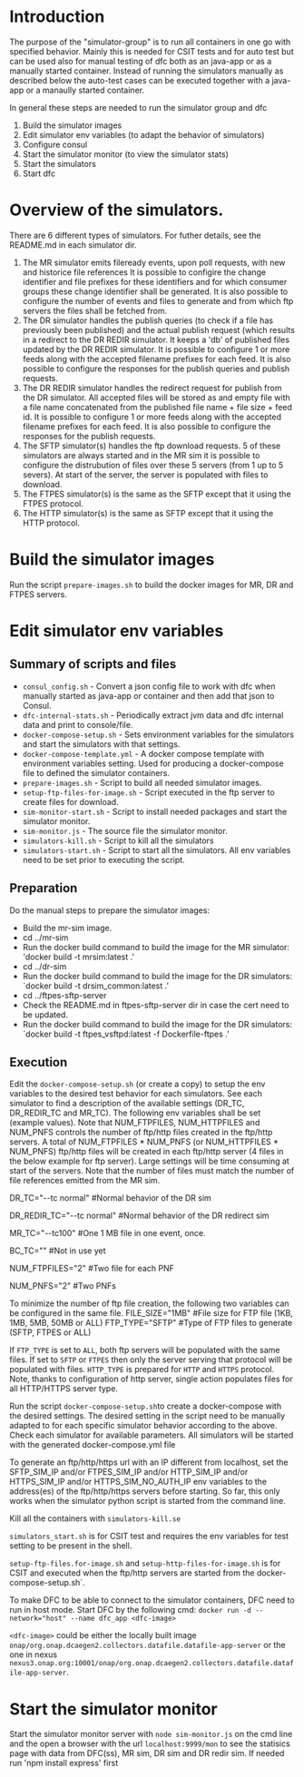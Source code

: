 # Introduction

The purpose of the "simulator-group" is to run all containers in one go with specified behavior.
Mainly this is needed for CSIT tests and for auto test but can be used also for manual testing of dfc both as an java-app
or as a manually started container. Instead of running the simulators manually as described below the auto-test cases
can be executed together with a java-app or a manaully started container.

In general these steps are needed to run the simulator group and dfc

1. Build the simulator images
2. Edit simulator env variables (to adapt the behavior of simulators)
3. Configure consul
4. Start the simulator monitor (to view the simulator stats)
5. Start the simulators
6. Start dfc

# Overview of the simulators.

There are 6 different types of simulators. For futher details, see the README.md in each simulator dir.

1. The MR simulator emits fileready events, upon poll requests, with new and historice file references
   It is possible to configire the change identifier and file prefixes for these identifiers and for which consumer groups
   these change identifier shall be generated. It is also possible to configure the number of events and files to generate and
   from which ftp servers the files shall be fetched from.
2. The DR simulator handles the publish queries (to check if a file has previously been published) and the
   actual publish request (which results in a redirect to the DR REDIR simulator. It keeps a 'db' of published files updated by the DR REDIR simulator.
   It is possible to configure 1 or more feeds along with the accepted filename prefixes for each feed. It is also possible
   to configure the responses for the publish queries and publish requests.
3. The DR REDIR simulator handles the redirect request for publish from the DR simulator. All accepted files will be stored as and empty
   file with a file name concatenated from the published file name + file size + feed id.
   It is possible to configure 1 or more feeds along with the accepted filename prefixes for each feed. It is also possible
   to configure the responses for the publish requests.
4. The SFTP simulator(s) handles the ftp download requests. 5 of these simulators are always started and in the MR sim it is
   possible to configure the distrubution of files over these 5 servers (from 1 up to 5 severs). At start of the server, the server is
   populated with files to download.
5. The FTPES simulator(s) is the same as the SFTP except that it using the FTPES protocol.
6. The HTTP simulator(s) is the same as SFTP except that it using the HTTP protocol.

# Build the simulator images

Run the script `prepare-images.sh` to build the docker images for MR, DR and FTPES servers.

# Edit simulator env variables

## Summary of scripts and files

- `consul_config.sh` - Convert a json config file to work with dfc when manually started as java-app or container and then add that json to Consul.
- `dfc-internal-stats.sh` - Periodically extract jvm data and dfc internal data and print to console/file.
- `docker-compose-setup.sh` - Sets environment variables for the simulators and start the simulators with that settings.
- `docker-compose-template.yml` - A docker compose template with environment variables setting. Used for producing a docker-compose file to defined the simulator containers.
- `prepare-images.sh` - Script to build all needed simulator images.
- `setup-ftp-files-for-image.sh` - Script executed in the ftp server to create files for download.
- `sim-monitor-start.sh` - Script to install needed packages and start the simulator monitor.
- `sim-monitor.js` - The source file the simulator monitor.
- `simulators-kill.sh` - Script to kill all the simulators
- `simulators-start.sh` - Script to start all the simulators. All env variables need to be set prior to executing the script.

## Preparation

Do the manual steps to prepare the simulator images:

- Build the mr-sim image.
- cd ../mr-sim
- Run the docker build command to build the image for the MR simulator: 'docker build -t mrsim:latest .'
- cd ../dr-sim
- Run the docker build command to build the image for the DR simulators: \`docker build -t drsim_common:latest .'
- cd ../ftpes-sftp-server
- Check the README.md in ftpes-sftp-server dir in case the cert need to be updated.
- Run the docker build command to build the image for the DR simulators: \`docker build -t ftpes_vsftpd:latest -f Dockerfile-ftpes .'

## Execution

Edit the `docker-compose-setup.sh` (or create a copy) to setup the env variables to the desired test behavior for each simulators.
See each simulator to find a description of the available settings (DR_TC, DR_REDIR_TC and MR_TC).
The following env variables shall be set (example values).
Note that NUM_FTPFILES, NUM_HTTPFILES and NUM_PNFS controls the number of ftp/http files created in the ftp/http servers.
A total of NUM_FTPFILES \* NUM_PNFS (or NUM_HTTPFILES \* NUM_PNFS) ftp/http files will be created in each ftp/http server (4 files in the below example for ftp server).
Large settings will be time consuming at start of the servers.
Note that the number of files must match the number of file references emitted from the MR sim.

DR_TC="--tc normal"           #Normal behavior of the DR sim

DR_REDIR_TC="--tc normal"     #Normal behavior of the DR redirect sim

MR_TC="--tc100"               #One 1 MB file in one event, once.

BC_TC=""                      #Not in use yet

NUM_FTPFILES="2"              #Two file for each PNF

NUM_PNFS="2"                  #Two PNFs

To minimize the number of ftp file creation, the following two variables can be configured in the same file.
FILE_SIZE="1MB"               #File size for FTP file (1KB, 1MB, 5MB, 50MB or ALL)
FTP_TYPE="SFTP"               #Type of FTP files to generate (SFTP, FTPES or ALL)

If `FTP_TYPE` is set to `ALL`, both ftp servers will be populated with the same files. If set to `SFTP` or `FTPES` then only the server serving that protocol will be populated with files.
`HTTP_TYPE` is prepared for `HTTP` and `HTTPS` protocol. Note, thanks to configuration of http server, single action populates files for all HTTP/HTTPS server type.

Run the script `docker-compose-setup.sh`to create a docker-compose with the desired settings. The desired setting
in the script need to be manually adapted to for each specific simulator behavior according to the above. Check each simulator for available
parameters.
All simulators will be started with the generated docker-compose.yml file

To generate an ftp/http/https url with an IP different from localhost, set the SFTP_SIM_IP and/or FTPES_SIM_IP and/or HTTP_SIM_IP and/or HTTPS_SIM_IP and/or HTTPS_SIM_NO_AUTH_IP env variables to the address(es) of the ftp/http/https servers before starting.
So far, this only works when the simulator python script is started from the command line.

Kill all the containers with `simulators-kill.se`

`simulators_start.sh` is for CSIT test and requires the env variables for test setting to be present in the shell.

`setup-ftp-files.for-image.sh` and `setup-http-files-for-image.sh` is for CSIT and executed when the ftp/http servers are started from the docker-compose-setup.sh\`.

To make DFC to be able to connect to the simulator containers, DFC need to run in host mode.
Start DFC by the following cmd: ` docker run -d --network="host" --name dfc_app <dfc-image>  `

`<dfc-image>` could be either the locally built image `onap/org.onap.dcaegen2.collectors.datafile.datafile-app-server`
or the one in nexus `nexus3.onap.org:10001/onap/org.onap.dcaegen2.collectors.datafile.datafile-app-server`.

# Start the simulator monitor

Start the simulator monitor server with `node sim-monitor.js` on the cmd line and the open a browser with the url `localhost:9999/mon`
to see the statisics page with data from DFC(ss), MR sim, DR sim and DR redir sim.
If needed run 'npm install express' first
